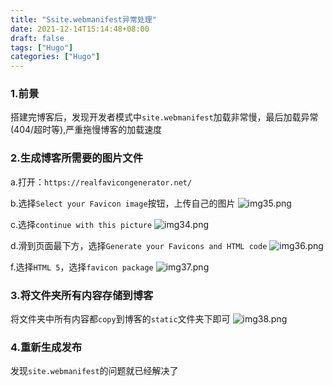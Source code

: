 ```yaml
---
title: "Ssite.webmanifest异常处理"
date: 2021-12-14T15:14:48+08:00
draft: false
tags: ["Hugo"]
categories: ["Hugo"]
---
```


### 1.前景
搭建完博客后，发现开发者模式中`site.webmanifest`加载非常慢，最后加载异常(404/超时等),严重拖慢博客的加载速度


### 2.生成博客所需要的图片文件

a.打开：`https://realfavicongenerator.net/`

b.选择`Select your Favicon image`按钮，上传自己的图片
![img35.png](/img/img35.png)

c.选择`continue with this picture`
![img34.png](/img/img34.png)

d.滑到页面最下方，选择`Generate your Favicons and HTML code`
![img36.png](/img/img36.png)

f.选择`HTML 5`，选择`favicon package`
![img37.png](/img/img37.png)

### 3.将文件夹所有内容存储到博客
将文件夹中所有内容都`copy`到博客的`static`文件夹下即可
![img38.png](/img/img38.png)

### 4.重新生成发布
发现`site.webmanifest`的问题就已经解决了
    





